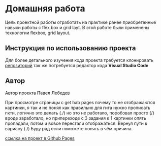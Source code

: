 # Домашняя работа

Цель проектной работы отработать на практике ранее приобретенные навыки работы с flex box и grid layt.
В этой работе были применены технологии flexbox, grid layout.

## Инструкция по использованию проекта

Для более детального изучения кода проекта требуется клонировать [репозиторий](https://github.com/pavel12-blip/home-work-flex-grid) так же потребуется редактор кода **Visual Studio Code**

## Автор

Автор проекта Павел Лебедев 


При просмотре страницы с get hab pages почему то не отображаются картинки, я так и не понял как правильно для гита нужно прописать пкти, логично это делать (./) но это не работало, поробовал просто (/) вроде заработало, но припереходе с 3 задания к 1 картинки опять пропадали, потом и вовсе перестали отображаться. Вернул пути к вариану (./)
Буду рад если поможете понять в чём причина.

[ссылка на проект в Github Pages](https://pavel12-blip.github.io/home-work-flex-grid/)

